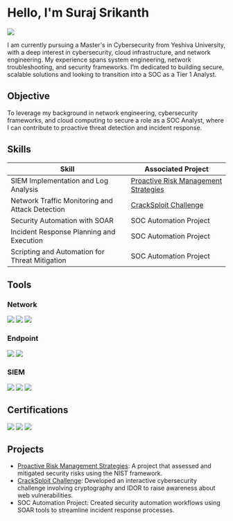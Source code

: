 # Hello, I'm Suraj Srikanth
<a href="https://www.linkedin.com/in/surajsrikanth692/"><img src="https://img.shields.io/badge/-LinkedIn-0072b1?&style=for-the-badge&logo=linkedin&logoColor=white" /></a>

I am currently pursuing a Master's in Cybersecurity from Yeshiva University, with a deep interest in cybersecurity, cloud infrastructure, and network engineering. My experience spans system engineering, network troubleshooting, and security frameworks. I’m dedicated to building secure, scalable solutions and looking to transition into a SOC as a Tier 1 Analyst.

## Objective
To leverage my background in network engineering, cybersecurity frameworks, and cloud computing to secure a role as a SOC Analyst, where I can contribute to proactive threat detection and incident response.

## Skills

| Skill                                         | Associated Project         |
|-----------------------------------------------|----------------------------|
| SIEM Implementation and Log Analysis          | [Proactive Risk Management Strategies](https://google.com) |
| Network Traffic Monitoring and Attack Detection | [CrackSploit Challenge](https://google.com) |
| Security Automation with SOAR                  | SOC Automation Project |
| Incident Response Planning and Execution      | SOC Automation Project |
| Scripting and Automation for Threat Mitigation | SOC Automation Project |

## Tools

### Network
<div>
    <img src="https://img.shields.io/badge/-Wireshark-1679A7?&style=for-the-badge&logo=Wireshark&logoColor=white" />
    <img src="https://img.shields.io/badge/-Suricata-EF3B2D?&style=for-the-badge&logo=Suricata&logoColor=white" />
    <img src="https://img.shields.io/badge/-Zeek-777BB4?&style=for-the-badge&logo=Zeek&logoColor=white" />
</div>

### Endpoint
<div>
    <img src="https://img.shields.io/badge/-Microsoft_Defender_for_Endpoint-00A4EF?&style=for-the-badge&logo=Microsoft&logoColor=white" />
    <img src="https://img.shields.io/badge/-Velociraptor-4B275F?&style=for-the-badge&logo=Velociraptor&logoColor=white" />
</div>

### SIEM
<div>
    <img src="https://img.shields.io/badge/-Splunk-000000?&style=for-the-badge&logo=Splunk&logoColor=white" />
    <img src="https://img.shields.io/badge/-Elastic-005571?&style=for-the-badge&logo=Elastic&logoColor=white" />
    <img src="https://img.shields.io/badge/-Microsoft_Sentinel-0078D4?&style=for-the-badge&logo=Microsoft&logoColor=white" />
</div>

## Certifications
<div>
<img src="https://img.shields.io/badge/-CCNA-1572B6?&style=for-the-badge&logo=Cisco&logoColor=white" />
<img src="https://img.shields.io/badge/-Google_Cybersecurity_Certificate-4285F4?&style=for-the-badge&logo=Google&logoColor=white" />
<img src="https://img.shields.io/badge/-AWS_Cloud_Practitioner-FF9900?&style=for-the-badge&logo=Amazon&logoColor=white" />
</div>

## Projects
- [Proactive Risk Management Strategies](https://google.com): A project that assessed and mitigated security risks using the NIST framework.
- [CrackSploit Challenge](https://google.com): Developed an interactive cybersecurity challenge involving cryptography and IDOR to raise awareness about web vulnerabilities.
- SOC Automation Project: Created security automation workflows using SOAR tools to streamline incident response processes.
